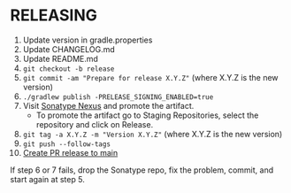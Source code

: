 # RELEASING

1. Update version in gradle.properties
2. Update CHANGELOG.md
3. Update README.md
4. `git checkout -b release`
5. `git commit -am "Prepare for release X.Y.Z"` (where X.Y.Z is the new version)
6. `./gradlew publish -PRELEASE_SIGNING_ENABLED=true`
7. Visit [Sonatype Nexus](https://s01.oss.sonatype.org/) and promote the artifact. 
   - To promote the artifact go to Staging Repositories, select the repository and click on Release.
8. `git tag -a X.Y.Z -m "Version X.Y.Z"` (where X.Y.Z is the new version)
9. `git push --follow-tags`
10. [Create PR release to main](https://github.com/SchwarzIT/dagger-lightsaber/compare/release?expand=1)

If step 6 or 7 fails, drop the Sonatype repo, fix the problem, commit, and start again at step 5.
